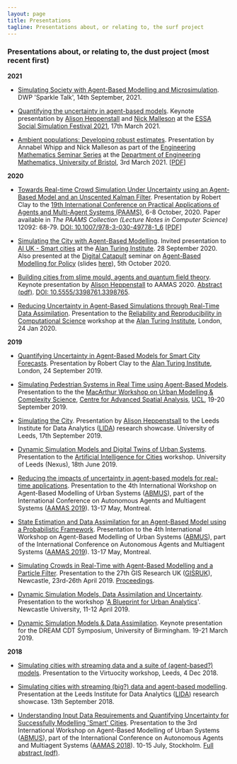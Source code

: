 ```yaml
---
layout: page
title: Presentations
tagline: Presentations about, or relating to, the surf project
---
```


### Presentations about, or relating to, the dust project (most recent first)

**2021**

  - [Simulating Society with Agent-Based Modelling and Microsimulation]({{site.baseurl}}/p/2021-09-14-ABM_DWP_Sparkle.html). DWP 'Sparkle Talk', 14th September, 2021.

  - [Quantifying the uncertainty in agent-based models]({{site.baseurl}}/p/2021-03-17-ESSA_SocSimFest.html).  Keynote presentation by [Alison Heppenstall](https://environment.leeds.ac.uk/geography/staff/1046/professor-alison-heppenstall) and [Nick Malleson](https://www.nickmalleson.co.uk/) at the [ESSA Social Simulation Festival 2021](https://www.socsimfest21.eu/), 17th March 2021.

  -  [Ambient populations: Developing robust estimates]({{site.baseurl}}/p/2021-03-03-Ambient_Pop_Bristol.pdf). Presentation by Annabel Whipp and Nick Malleson as part of the [Engineering Mathematics Seminar Series](https://seis.bristol.ac.uk/~nb14397/seminars.html) at the [Department of Engineering Mathematics, University of Bristol](https://www.bristol.ac.uk/engineering/departments/engineering-mathematics/), 3rd March 2021. [[PDF]({{site.baseurl}}/p/2021-03-03-Ambient_Pop_Bristol.pdf)]


**2020**

  - [Towards Real-time Crowd Simulation Under Uncertainty using an Agent-Based Model and an Unscented Kalman Filter]({{site.baseurl}}/p/2020-10-08-Clay_PAAAMS_UKF.pdf). Presentation by Robert Clay to the [19th International Conference on Practical Applications of Agents and Multi-Agent Systems (PAAMS)](https://www.paams.net/), 6-8 October, 2020. Paper available in _The PAAMS Collection (Lecture Notes in Computer Science)_ 12092: 68-79. [DOI: 10.1007/978-3-030-49778-1_6](https://doi.org/10.1007/978-3-030-49778-1_6) [[PDF]({{site.baseurl}}/papers/2020-PAAMS-UKF.pdf)]

  - [Simulating the City with Agent-Based Modelling]({{site.baseurl}}/p/2020-09-Turing_AIUK_SimulatingTheCity.html). Invited presentation to [AI UK - Smart cities](https://www.turing.ac.uk/events/ai-uk-smart-cities) at the [Alan Turing Institute](https://www.turing.ac.uk/). 28 September 2020. Also presented at the [Digital Catapult](https://www.digicatapult.org.uk/) seminar on [Agent-Based Modelling for Policy](https://www.eventbrite.co.uk/e/agent-based-modelling-for-policy-webinar-registration-100107141154) (slides [here]({{site.baseurl}}/p/2020-10-05-DigitalCatapult-SimulatingTheCity.html)), 5th October 2020.

  - [Building cities from slime mould, agents and quantum field theory](https://underline.io/lecture/60-building-cities-from-slime-mould,-agents-and-quantum-field-theory). Keynote presentation by [Alison Heppenstall](https://environment.leeds.ac.uk/geography/staff/1046/professor-alison-heppenstall) to AAMAS 2020. [Abstract (pdf)]({{site.baseurl}}/papers/2020-AAMAS-Heppenstall.pdf). [DOI: 10.5555/3398761.3398765](https://dl.acm.org/doi/abs/10.5555/3398761.3398765).

  - [Reducing Uncertainty in Agent-Based Simulations through Real-Time Data Assimilation]({{site.baseurl}}/p/2020-01-24-VVUQ-Turing.html). Presentation to the [Reliability and Reproducibility in Computational Science](https://www.turing.ac.uk/events/reliability-and-reproducibility-computational-science) workshop at the [Alan Turing Institute](https://www.turing.ac.uk/), London, 24 Jan 2020.

**2019**

  - [Quantifying Uncertainty in Agent-Based Models for Smart City Forecasts](https://www.slideshare.net/NickMalleson/quantifying-uncertainty-in-agentbased-models-for-smart-city-forecasts). Presentation by Robert Clay to the [Alan Turing Institute](https://www.turing.ac.uk/), London, 24 September 2019.


  - [Simulating Pedestrian Systems in Real Time using Agent-Based Models]({{site.baseurl}}/p/2019-09-20-Crowd_Simulation-CASA.html). Presentation to the the [MacArthur Workshop on Urban Modelling & Complexity Science](https://www.eventbrite.co.uk/e/the-macarthur-workshop-on-urban-modelling-complexity-science-tickets-69983794413), [Centre for Advanced Spatial Analysis](http://www.casa.ucl.ac.uk/), [UCL](http://www.casa.ucl.ac.uk/), 19-20 September 2019.

  - [Simulating the City]({{site.baseurl}}/p/2019-09-17-SimulatingTheCity.html). Presentation by [Alison Heppenstsall](https://environment.leeds.ac.uk/geography/staff/1046/professor-alison-heppenstall) to the Leeds Institute for Data Analytics ([LIDA](https://lida.leeds.ac.uk/)) research showcase. University of Leeds, 17th September 2019.

  - [Dynamic Simulation Models and Digital Twins of Urban Systems]({{site.baseurl}}/p/2019-06-18-URBAIN-AI_For_Cities.html). Presentation to the [Artificial Intelligence for Cities](https://cp.catapult.org.uk/events/artificial-intelligence-for-cities/) workshop. University of Leeds (Nexus), 18th June 2019.

  - [Reducing the impacts of uncertainty in agent-based models for real-time applications]({{site.baseurl}}/p/2019-05-14-ABMUS-BusSim-MK.html). Presentation to the 4th International Workshop on Agent-Based Modelling of Urban Systems ([ABMUS](http://modelling-urban-systems.com/abmus2019)), part of the International Conference on Autonomous Agents and Multiagent Systems ([AAMAS 2019](http://aamas2019.encs.concordia.ca/)). 13-17 May, Montreal.

  - [State Estimation and Data Assimilation for an Agent-Based Model using a Probabilistic Framework]({{site.baseurl}}/p/2019-05-14-abmus-keanu_probabilistic.html). Presentation to the 4th International Workshop on Agent-Based Modelling of Urban Systems ([ABMUS](http://modelling-urban-systems.com/abmus2019)), part of the International Conference on Autonomous Agents and Multiagent Systems ([AAMAS 2019](http://aamas2019.encs.concordia.ca/)). 13-17 May, Montreal.

  - [Simulating Crowds in Real-Time with Agent-Based Modelling and a Particle Filter]({{site.baseurl}}/p/2019-04-k.minors-gisruk.pdf). Presentation to the 27th GIS Research UK ([GISRUK](http://www.gisruk.org/)), Newcastle, 23rd-26th April 2019. [Proceedings](http://newcastle.gisruk.org/proceedings/).

  - [Dynamic Simulation Models, Data Assimilation and Uncertainty]({{site.baseurl}}/p/2019-04-10-Newcastle_Blueprint-ABM_Uncertainty.html). Presentation to the workshop '[A Blueprint for Urban Analytics](https://www.turing.ac.uk/events/blueprint-urban-analytics-research)'. Newcastle University, 11-12 April 2019.

  - [Dynamic Simulation Models & Data Assimilation]({{site.baseurl}}/p/2019-03-14-Birmingham-Dynamic_City_Simulation.html). Keynote presentation for the DREAM CDT Symposium, University of Birmingham. 19-21 March 2019.

**2018**

  - [Simulating cities with streaming data and a suite of (agent-based?) models]({{site.baseurl}}/p/2018-12-04-virtuociy.html). Presentation to the Virtuocity workshop, Leeds, 4 Dec 2018.

  - [Simulating cities with streaming (big?) data and agent-based modelling]({{site.baseurl}}/p/2018-09-11-lida-simulating-cities.html). Presentation at the Leeds Institute for Data Analytics ([LIDA](https://lida.leeds.ac.uk/)) research showcase. 13th September 2018.

  - [Understanding Input Data Requirements and Quantifying Uncertainty for Successfully Modelling 'Smart' Cities]({{site.baseurl}}/p/2018-07-15-abmus-da.html). Presentation to the 3rd International Workshop on Agent-Based Modelling of Urban Systems ([ABMUS](http://modelling-urban-systems.com/abmus2018)), part of the International Conference on Autonomous Agents and Multiagent Systems ([AAMAS 2018](http://celweb.vuse.vanderbilt.edu/aamas18/home/)). 10-15 July, Stockholm. [Full abstract (pdf)]({{site.dusturl}}/p/2018-07-15-abmus-da-abstract.pdf).

